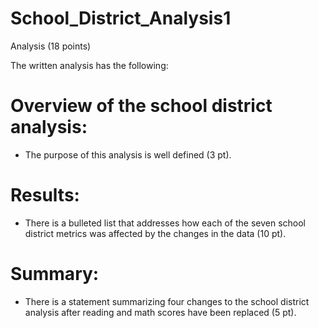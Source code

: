 # School_District_Analysis1
Analysis (18 points)

The written analysis has the following:

# Overview of the school district analysis:
- The purpose of this analysis is well defined (3 pt).

# Results:
   - There is a bulleted list that addresses how each of the seven school district metrics was affected by the changes in the data (10 pt).

# Summary:
   - There is a statement summarizing four changes to the school district analysis after reading and math scores have been replaced (5 pt).
